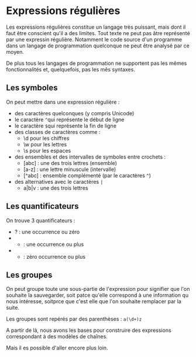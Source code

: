 # Expressions régulières

Les expressions régulières constitue un langage très puissant, mais dont il faut être conscient qu'il a des limites. Tout texte ne peut pas âtre représenté par une expressin régulière. Notamment le code source d'un programme dans un langage de programmation quelconque ne peut être analysé par ce moyen.

De plus tous les langages de programmation ne supportent pas les mêmes fonctionnalités et, quelquefois, pas les mês syntaxes.

## Les symboles

On peut mettre dans une expression régulière :
* des caractères quelconques (y compris Unicode)
* le caractère `^`qui représente le début de ligne
* le caractère `$`qui représente la fin de ligne
* des classes de caractères comme :
  * \d pour les chiffres
  * \w pour les lettres
  * \s pour les espaces
* des ensembles et des intervalles de symboles entre crochets :
  * [abc] : une des trois lettres (ensemble)
  * [a-z] : une lettre minuscule (intervalle)
  * [^abc] : ensemble complémenté (par le caractères `^`)
* des alternatives avec le caractères `|`
  * a|b|v : une des trois lettres

## Les quantificateurs

On trouve 3 quantificateurs :

* ? : une occurrence ou zéro
* + : une occurrence ou plus
* * : zéro occurrence ou plus

## Les groupes

On peut groupe toute une sous-partie de l'expression pour signifier que l'on souhaite la sauvegarder, soit patce qu'elle correspond à une information qu nous intéresse, soitprce que c'est elle que l'on souhaite remplacer par la suite.

Les groupes sont repérés par des parenthèses : `a(\d+)z`

A partir de là, nous avons les bases pour construire des expressions correspondant à des modèles de chaînes.

Mais il es possible d'aller encore plus loin.